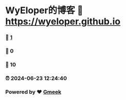 # WyEloper的博客 :link: https://wyeloper.github.io 
### :page_facing_up: [1](https://wyeloper.github.io/tag.html) 
### :speech_balloon: 0 
### :hibiscus: 10 
### :alarm_clock: 2024-06-23 12:24:40 
### Powered by :heart: [Gmeek](https://github.com/Meekdai/Gmeek)
